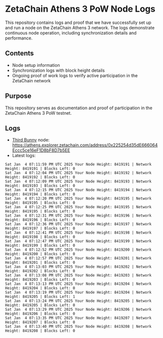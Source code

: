 # ZetaChain Athens 3 PoW Node Logs
This repository contains logs and proof that we have successfully set up and run a node on the ZetaChain Athens 3 network. The logs demonstrate continuous node operation, including synchronization details and performance.

## Contents
- Node setup information
- Synchronization logs with block height details
- Ongoing proof of work logs to verify active participation in the ZetaChain network

## Purpose
This repository serves as documentation and proof of participation in the ZetaChain Athens 3 PoW testnet.

## Logs

- [Third Bunny](https://thirdbunny.xyz/) node: https://athens.explorer.zetachain.com/address/0x225254d35dE666064Eccc5ce16eF1D8bF8D7b5EE
- Latest logs:
```
Sat Jan  4 07:11:59 PM UTC 2025 Your Node Height: 8419191 | Network Height: 8419191 | Blocks Left: 0
Sat Jan  4 07:12:04 PM UTC 2025 Your Node Height: 8419192 | Network Height: 8419192 | Blocks Left: 0
Sat Jan  4 07:12:09 PM UTC 2025 Your Node Height: 8419193 | Network Height: 8419193 | Blocks Left: 0
Sat Jan  4 07:12:15 PM UTC 2025 Your Node Height: 8419194 | Network Height: 8419194 | Blocks Left: 0
Sat Jan  4 07:12:20 PM UTC 2025 Your Node Height: 8419195 | Network Height: 8419195 | Blocks Left: 0
Sat Jan  4 07:12:25 PM UTC 2025 Your Node Height: 8419195 | Network Height: 8419195 | Blocks Left: 0
Sat Jan  4 07:12:31 PM UTC 2025 Your Node Height: 8419196 | Network Height: 8419196 | Blocks Left: 0
Sat Jan  4 07:12:36 PM UTC 2025 Your Node Height: 8419197 | Network Height: 8419197 | Blocks Left: 0
Sat Jan  4 07:12:41 PM UTC 2025 Your Node Height: 8419198 | Network Height: 8419198 | Blocks Left: 0
Sat Jan  4 07:12:47 PM UTC 2025 Your Node Height: 8419199 | Network Height: 8419199 | Blocks Left: 0
Sat Jan  4 07:12:52 PM UTC 2025 Your Node Height: 8419200 | Network Height: 8419200 | Blocks Left: 0
Sat Jan  4 07:12:57 PM UTC 2025 Your Node Height: 8419201 | Network Height: 8419201 | Blocks Left: 0
Sat Jan  4 07:13:03 PM UTC 2025 Your Node Height: 8419202 | Network Height: 8419202 | Blocks Left: 0
Sat Jan  4 07:13:08 PM UTC 2025 Your Node Height: 8419203 | Network Height: 8419203 | Blocks Left: 0
Sat Jan  4 07:13:13 PM UTC 2025 Your Node Height: 8419204 | Network Height: 8419204 | Blocks Left: 0
Sat Jan  4 07:13:19 PM UTC 2025 Your Node Height: 8419204 | Network Height: 8419205 | Blocks Left: 1
Sat Jan  4 07:13:24 PM UTC 2025 Your Node Height: 8419205 | Network Height: 8419205 | Blocks Left: 0
Sat Jan  4 07:13:29 PM UTC 2025 Your Node Height: 8419206 | Network Height: 8419206 | Blocks Left: 0
Sat Jan  4 07:13:35 PM UTC 2025 Your Node Height: 8419207 | Network Height: 8419207 | Blocks Left: 0
Sat Jan  4 07:13:40 PM UTC 2025 Your Node Height: 8419208 | Network Height: 8419208 | Blocks Left: 0
```
